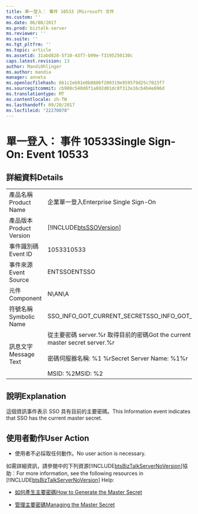 ```yaml
---
title: 單一登入： 事件 10533 |Microsoft 文件
ms.custom: ''
ms.date: 06/08/2017
ms.prod: biztalk-server
ms.reviewer: ''
ms.suite: ''
ms.tgt_pltfrm: ''
ms.topic: article
ms.assetid: 31abd828-5f10-43f7-b99e-f3195250130c
caps.latest.revision: 13
author: MandiOhlinger
ms.author: mandia
manager: anneta
ms.openlocfilehash: 661c2eb91e0b8886f200319e9595f9d25c7023f7
ms.sourcegitcommit: cb908c540d8f1a692d01dc8f313e16cb4b4e696d
ms.translationtype: MT
ms.contentlocale: zh-TW
ms.lasthandoff: 09/20/2017
ms.locfileid: "22270878"
---
```

# <a name="single-sign-on-event-10533"></a><span data-ttu-id="7909d-102">單一登入： 事件 10533</span><span class="sxs-lookup"><span data-stu-id="7909d-102">Single Sign-On: Event 10533</span></span>
## <a name="details"></a><span data-ttu-id="7909d-103">詳細資料</span><span class="sxs-lookup"><span data-stu-id="7909d-103">Details</span></span>  
  
|||  
|-|-|  
|<span data-ttu-id="7909d-104">產品名稱</span><span class="sxs-lookup"><span data-stu-id="7909d-104">Product Name</span></span>|<span data-ttu-id="7909d-105">企業單一登入</span><span class="sxs-lookup"><span data-stu-id="7909d-105">Enterprise Single Sign-On</span></span>|  
|<span data-ttu-id="7909d-106">產品版本</span><span class="sxs-lookup"><span data-stu-id="7909d-106">Product Version</span></span>|[!INCLUDE[btsSSOVersion](../includes/btsssoversion-md.md)]|  
|<span data-ttu-id="7909d-107">事件識別碼</span><span class="sxs-lookup"><span data-stu-id="7909d-107">Event ID</span></span>|<span data-ttu-id="7909d-108">10533</span><span class="sxs-lookup"><span data-stu-id="7909d-108">10533</span></span>|  
|<span data-ttu-id="7909d-109">事件來源</span><span class="sxs-lookup"><span data-stu-id="7909d-109">Event Source</span></span>|<span data-ttu-id="7909d-110">ENTSSO</span><span class="sxs-lookup"><span data-stu-id="7909d-110">ENTSSO</span></span>|  
|<span data-ttu-id="7909d-111">元件</span><span class="sxs-lookup"><span data-stu-id="7909d-111">Component</span></span>|<span data-ttu-id="7909d-112">N\A</span><span class="sxs-lookup"><span data-stu-id="7909d-112">N\A</span></span>|  
|<span data-ttu-id="7909d-113">符號名稱</span><span class="sxs-lookup"><span data-stu-id="7909d-113">Symbolic Name</span></span>|<span data-ttu-id="7909d-114">SSO_INFO_GOT_CURRENT_SECRET</span><span class="sxs-lookup"><span data-stu-id="7909d-114">SSO_INFO_GOT_CURRENT_SECRET</span></span>|  
|<span data-ttu-id="7909d-115">訊息文字</span><span class="sxs-lookup"><span data-stu-id="7909d-115">Message Text</span></span>|<span data-ttu-id="7909d-116">從主要密碼 server.%r 取得目前的密碼</span><span class="sxs-lookup"><span data-stu-id="7909d-116">Got the current secret from the master secret server.%r</span></span><br /><br /> <span data-ttu-id="7909d-117">密碼伺服器名稱: %1 %r</span><span class="sxs-lookup"><span data-stu-id="7909d-117">Secret Server Name: %1%r</span></span><br /><br /> <span data-ttu-id="7909d-118">MSID: %2</span><span class="sxs-lookup"><span data-stu-id="7909d-118">MSID: %2</span></span>|  
  
## <a name="explanation"></a><span data-ttu-id="7909d-119">說明</span><span class="sxs-lookup"><span data-stu-id="7909d-119">Explanation</span></span>  
 <span data-ttu-id="7909d-120">這個資訊事件表示 SSO 具有目前的主要密碼。</span><span class="sxs-lookup"><span data-stu-id="7909d-120">This Information event indicates that SSO has the current master secret.</span></span>  
  
## <a name="user-action"></a><span data-ttu-id="7909d-121">使用者動作</span><span class="sxs-lookup"><span data-stu-id="7909d-121">User Action</span></span>  
  
-   <span data-ttu-id="7909d-122">使用者不必採取任何動作。</span><span class="sxs-lookup"><span data-stu-id="7909d-122">No user action is necessary.</span></span>  
  
 <span data-ttu-id="7909d-123">如需詳細資訊，請參閱中的下列資源[!INCLUDE[btsBizTalkServerNoVersion](../includes/btsbiztalkservernoversion-md.md)]協助：</span><span class="sxs-lookup"><span data-stu-id="7909d-123">For more information, see the following resources in [!INCLUDE[btsBizTalkServerNoVersion](../includes/btsbiztalkservernoversion-md.md)] Help:</span></span>  
  
-   [<span data-ttu-id="7909d-124">如何產生主要密碼</span><span class="sxs-lookup"><span data-stu-id="7909d-124">How to Generate the Master Secret</span></span>](../core/how-to-generate-the-master-secret.md)  
  
-   [<span data-ttu-id="7909d-125">管理主要密碼</span><span class="sxs-lookup"><span data-stu-id="7909d-125">Managing the Master Secret</span></span>](../core/managing-the-master-secret.md)
